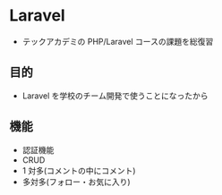# Laravel

-   テックアカデミの PHP/Laravel コースの課題を総復習

## 目的

-   Laravel を学校のチーム開発で使うことになったから

## 機能

-   認証機能
-   CRUD
-   1 対多(コメントの中にコメント)
-   多対多(フォロー・お気に入り)
